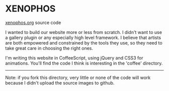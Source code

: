 XENOPHOS
========

[xenophos.org](http://xenophos.org/) source code

I wanted to build our website more or less from scratch. I didn't want to use a gallery plugin or any especially high level framework. I believe that artists are both empowered and constrained by the tools they use, so they need to take great care in choosing the right ones. 

I'm writing this website in CoffeeScript, using jQuery and CSS3 for animations. You'll find the code I think is interesting in the 'coffee' directory. 

***

Note: if you fork this directory, very little or none of the code will work because I didn't upload the source images to github. 
